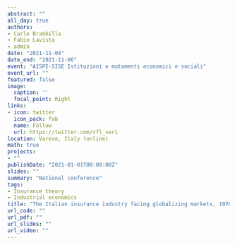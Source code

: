 ```yaml
---
abstract: ""
all_day: true
authors:
- Carlo Brambilla
- Fabio Lavista
- admin
date: "2021-11-04"
date_end: "2021-11-06"
event: "AISPE-SISE Istituzioni e mutamenti economici e sociali"
event_url: ""
featured: false
image:
  caption: ''
  focal_point: Right
links:
- icon: twitter
  icon_pack: fab
  name: Follow
  url: https://twitter.com/rfl_seri
location: Varese, Italy (online)
math: true
projects:
- ""
publishDate: "2021-01-01T00:00:00Z"
slides: ""
summary: "National conference"
tags:
- Insurance theory
- Industrial economics
title: "The Italian insurance industry facing globalizing markets, 1970s-2000s"
url_code: ""
url_pdf: ""
url_slides: ""
url_video: ""
---
```

